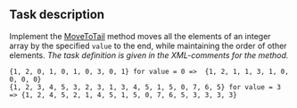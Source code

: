## Task description ##

Implement the [MoveToTail](RelocationElementsTask/ArrayExtension.cs#L17) method moves all the elements of an integer array by the specified `value` to the end, while maintaining the order of other elements. *The task definition is given in the XML-comments for the method.*
            
`{1, 2, 0, 1, 0, 1, 0, 3, 0, 1} for value = 0 =>  {1, 2, 1, 1, 3, 1, 0, 0, 0, 0}  `   
`{1, 2, 3, 4, 5, 3, 2, 3, 1, 3, 4, 5, 1, 5, 0, 7, 6, 5} for value = 3 => {1, 2, 4, 5, 2, 1, 4, 5, 1, 5, 0, 7, 6, 5, 3, 3, 3, 3}`